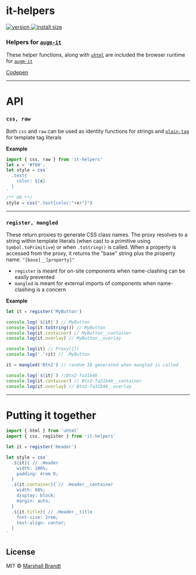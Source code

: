 # it-helpers

<a href="https://npmjs.org/package/it-helpers">
  <img src="https://badgen.now.sh/npm/v/it-helpers" alt="version" />
</a>
<a href="https://bundlephobia.com/result?p=it-helpers">
  <img src="https://img.badgesize.io/augm-dev/it-helpers/main/es.js?compression=brotli" alt="install size" />
</a>

### Helpers for [`augm-it`](https://github.com/augm-dev/augm-it)

These helper functions, along with [`uhtml`](https://github.com/WebReflection/uhtml) are included the browser runtime for [`augm-it`](https://github.com/augm-dev/augm-it)

[Codepen](https://codepen.io/marshallcb/pen/VwKKqYP?editors=0011)

---

# API

### `css, raw`
Both `css` and  `raw` can be used as identity functions for strings and [`plain-tag`](https://github.com/WebReflection/plain-tag) for template tag literals

**Example**
```js
import { css, raw } from 'it-helpers'
let x = '#f00';
let style = css`
  .test{
    color: ${x}
  }
`
/** OR **/
style = css(".test{color:"+x+"}")
```

---

### `register, mangled`
These return proxies to generate CSS class names. The proxy resolves to a string within template literals (when cast to a primitive using `Symbol.toPrimitive`) or when `.toString()` is called. When a property is accessed from the proxy, it returns the "base" string plus the property name. `"[base]__[property]"`
- `register` is meant for on-site components when name-clashing can be easily prevented
- `mangled` is meant for external imports of components when name-clashing is a concern

**Example**
```js
let it = register('MyButton')

console.log(`${it}`) // MyButton
console.log(it.toString()) // MyButton
console.log(it.container) // MyButton__container
console.log(it.overlay) // MyButton__overlay

console.log(it) // Proxy({})
console.log('.'+it) // .MyButton

it = mangled('Btn2') // random ID generated when mangled is called

console.log(`${it}`) //Btn2-fa31b46
console.log(it.container) // Btn2-fa31b46__container
console.log(it.overlay) // Btn2-fa31b46__overlay
```

---

# Putting it together

```js
import { html } from 'uhtml'
import { css, register } from 'it-helpers'

let it = register('Header')

let style = css`
  .${it}{ // .Header
    width: 100%;
    padding: 4rem 0;
  }
  .${it.container}{ // .Header__container
    width: 80%;
    display: block;
    margin: auto;
  }
  .${it.title}{ // .Header__title
    font-size: 2rem;
    text-align: center;
  }
`
```


## License

MIT © [Marshall Brandt](https://m4r.sh)
